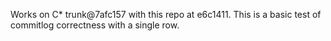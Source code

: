 Works on C\* trunk@7afc157 with this repo at e6c1411. This is a basic test of commitlog correctness with a single row.


